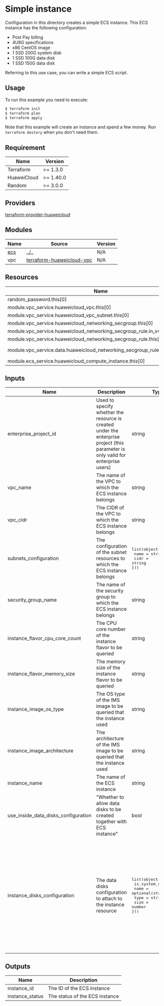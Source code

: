 # Simple instance

Configuration in this directory creates a simple ECS instance.
This ECS instance has the following configuration:

- Post Pay billing
- 4U8G specifications
- x86 CentOS image
- 1 SSD 200G system disk
- 1 SSD 100G data disk
- 1 SSD 150G data disk

Referring to this use case, you can write a simple ECS script.

## Usage

To run this example you need to execute:

```bash
$ terraform init
$ terraform plan
$ terraform apply
```

Note that this example will create an instance and spend a few money. Run `terraform destory` when you don't need them.

## Requirement

| Name | Version |
|------|---------|
| Terraform | >= 1.3.0 |
| HuaweiCloud | >= 1.40.0 |
| Random | >= 3.0.0 |

## Providers

[terraform-provider-huaweicloud](https://github.com/huaweicloud/terraform-provider-huaweicloud)

## Modules

| Name | Source | Version |
|------|--------|---------|
| <a name="module_ecs"></a>[ecs](#module\_ecs) | [../..](../../README.md) | N/A |
| vpc | [terraform-huaweicloud-vpc](https://github.com/terraform-huaweicloud-modules/terraform-huaweicloud-vpc) | N/A |

## Resources

| Name | Type |
|------|------|
| random_password.this[0] | resource |
| module.vpc_service.huaweicloud_vpc.this[0] | resource |
| module.vpc_service.huaweicloud_vpc_subnet.this[0] | resource |
| module.vpc_service.huaweicloud_networking_secgroup.this[0] | resource |
| module.vpc_service.huaweicloud_networking_secgroup_rule.in_v4_self_group[0] | resource |
| module.vpc_service.huaweicloud_networking_secgroup_rule.this[0] | resource |
| module.vpc_service.data.huaweicloud_networking_secgroup_rules.this[0] | data source |
| module.ecs_service.huaweicloud_compute_instance.this[0] | resource |

## Inputs

| Name | Description | Type | value |
|------|-------------|------|---------------|
| enterprise_project_id | Used to specify whether the resource is created under the enterprise project (this parameter is only valid for enterprise users) | string | "0" |
| vpc_name | The name of the VPC to which the ECS instance belongs | string | "demo" |
| vpc_cidr | The CIDR of the VPC to which the ECS instance belongs | string | "192.168.0.0/16" |
| subnets_configuration | The configuration of the subnet resources to which the ECS instance belongs | <pre>list(object({<br>  name = string<br>  cidr = string<br>}))</pre> | <pre>[<br>  {<br>    "name": "demo",<br>    "cidr": "192.168.0.0/20"<br>  }<br>]</pre> |
| security_group_name | The name of the security group to which the ECS instance belongs | string | "demo" |
| instance_flavor_cpu_core_count | The CPU core number of the instance flavor to be queried | string | 4 |
| instance_flavor_memory_size | The memory size of the instance flavor to be queried | string | 8 |
| instance_image_os_type | The OS type of the IMS image to be queried that the instance used | string | "CentOS" |
| instance_image_architecture | The architecture of the IMS image to be queried that the instance used | string | "x86" |
| instance_name | The name of the ECS instance | string | "demo" |
| use_inside_data_disks_configuration | "Whether to allow data disks to be created together with ECS instance" | bool | true |
| instance_disks_configuration | The data disks configuration to attach to the instance resource | <pre>list(object({<br>  is_system_disk = bool<br>  name           = optional(string, "")<br>  type           = string<br>  size           = number<br>}))</pre> | <pre>[<br>  {<br>    is_system_disk = true,<br>    type           = "SSD",<br>    size           = 200<br>  },<br>  {<br>    is_system_disk = false,<br>    name           = "data-disk-demo-0",<br>    type           = "SSD",<br>    size           = 100<br>  },<br>  {<br>    is_system_disk = false,<br>    name           = "data-disk-demo-1",<br>    type           = "SSD",<br>    size           = 150<br>  }<br>]</pre> |

## Outputs

| Name | Description |
|------|-------------|
| instance_id | The ID of the ECS instance |
| instance_status | The status of the ECS instance |
